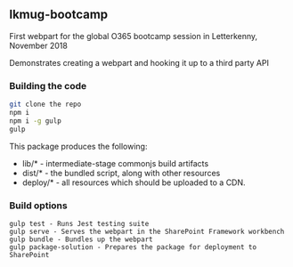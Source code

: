 ## lkmug-bootcamp

First webpart for the global O365 bootcamp session in Letterkenny, November 2018

Demonstrates creating a webpart and hooking it up to a third party API

### Building the code

```bash
git clone the repo
npm i
npm i -g gulp
gulp
```

This package produces the following:

* lib/* - intermediate-stage commonjs build artifacts
* dist/* - the bundled script, along with other resources
* deploy/* - all resources which should be uploaded to a CDN.

### Build options

```gulp clean - Removes all built artifacts from the code base
gulp test - Runs Jest testing suite
gulp serve - Serves the webpart in the SharePoint Framework workbench
gulp bundle - Bundles up the webpart
gulp package-solution - Prepares the package for deployment to SharePoint
```
